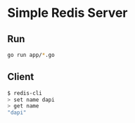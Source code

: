 # Simple Redis Server

## Run

```bash
go run app/*.go
```

## Client

```bash
$ redis-cli
> set name dapi
> get name
"dapi"
```
